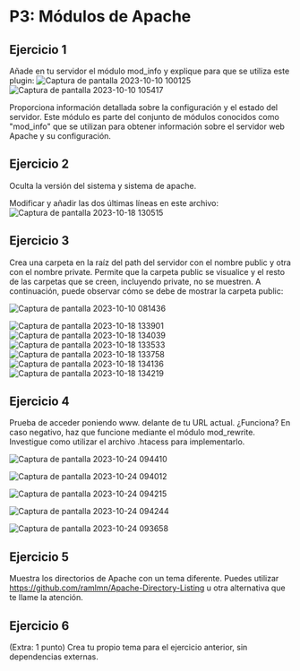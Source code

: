 # P3: Módulos de Apache #

## Ejercicio 1 ##
Añade en tu servidor el módulo mod_info y explique para que se utiliza este plugin:
![Captura de pantalla 2023-10-10 100125](https://github.com/miquelnicolas/despliegue-de-aplicaciones-web/assets/144775437/4fee2958-8403-4e33-a760-a8d75478c43f)
![Captura de pantalla 2023-10-10 105417](https://github.com/miquelnicolas/despliegue-de-aplicaciones-web/assets/144775437/cfcbe710-8b46-4f6d-adab-318d4d46f56f)


Proporciona información detallada sobre la configuración y el estado del servidor. Este módulo es parte del conjunto de módulos conocidos como "mod_info" que se utilizan para obtener información sobre el servidor web Apache y su configuración.

## Ejercicio 2 ##
Oculta la versión del sistema y sistema de apache.

Modificar y añadir las dos últimas líneas en este archivo:
![Captura de pantalla 2023-10-18 130515](https://github.com/miquelnicolas/despliegue-de-aplicaciones-web/assets/144775437/2a31ce83-f2cd-4ccc-843f-da263ae75030)


## Ejercicio 3 ##
Crea una carpeta en la raíz del path del servidor con el nombre public y otra con el nombre private. Permite que la carpeta public se visualice y el resto de las carpetas que se creen, incluyendo private, no se muestren. A continuación, puede observar cómo se debe de mostrar la carpeta public:

![Captura de pantalla 2023-10-10 081436](https://github.com/miquelnicolas/despliegue-de-aplicaciones-web/assets/144775437/8cabaf62-81ab-47c5-858c-e72e44a95fd6)

![Captura de pantalla 2023-10-18 133901](https://github.com/miquelnicolas/despliegue-de-aplicaciones-web/assets/144775437/2607daf3-4eff-470e-b9ba-22365df0eb36)
![Captura de pantalla 2023-10-18 134039](https://github.com/miquelnicolas/despliegue-de-aplicaciones-web/assets/144775437/5b7f3237-22a5-476e-acd1-64c50f58b0f2)
![Captura de pantalla 2023-10-18 133533](https://github.com/miquelnicolas/despliegue-de-aplicaciones-web/assets/144775437/63024504-d9bf-4eff-bd32-7db2aaf49c81)
![Captura de pantalla 2023-10-18 133758](https://github.com/miquelnicolas/despliegue-de-aplicaciones-web/assets/144775437/905d43ca-b1de-470d-a6d3-479b0229c03d)
![Captura de pantalla 2023-10-18 134136](https://github.com/miquelnicolas/despliegue-de-aplicaciones-web/assets/144775437/93aa900c-3b1b-4c30-9703-ad0d7be095bc)
![Captura de pantalla 2023-10-18 134219](https://github.com/miquelnicolas/despliegue-de-aplicaciones-web/assets/144775437/bf2dff6a-9f60-4c5e-b0aa-3c5d809e94cd)


## Ejercicio 4 ##
Prueba de acceder poniendo www. delante de tu URL actual. ¿Funciona? En caso negativo, haz que funcione mediante el módulo mod_rewrite. Investigue como utilizar el archivo .htacess para implementarlo.

![Captura de pantalla 2023-10-24 094410](https://github.com/miquelnicolas/despliegue-de-aplicaciones-web/assets/144775437/20f309a4-ad45-4753-a14e-b73f455ea8ec)

![Captura de pantalla 2023-10-24 094012](https://github.com/miquelnicolas/despliegue-de-aplicaciones-web/assets/144775437/a33cb746-e53a-4b59-a865-4a74e49a2a10)

![Captura de pantalla 2023-10-24 094215](https://github.com/miquelnicolas/despliegue-de-aplicaciones-web/assets/144775437/09fa64af-0fa1-414f-a3ae-da0a0b1e6ca3)

![Captura de pantalla 2023-10-24 094244](https://github.com/miquelnicolas/despliegue-de-aplicaciones-web/assets/144775437/4c187201-c095-4ec0-83dc-272d54d8f66d)

![Captura de pantalla 2023-10-24 093658](https://github.com/miquelnicolas/despliegue-de-aplicaciones-web/assets/144775437/3a870e55-a0c7-4de1-bda0-4016ba5de1c3)


## Ejercicio 5 ##
Muestra los directorios de Apache con un tema diferente. Puedes utilizar https://github.com/ramlmn/Apache-Directory-Listing u otra alternativa que te llame la atención.



## Ejercicio 6 ##
(Extra: 1 punto) Crea tu propio tema para el ejercicio anterior, sin dependencias externas.

